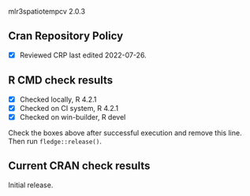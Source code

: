 mlr3spatiotempcv 2.0.3

## Cran Repository Policy

- [x] Reviewed CRP last edited 2022-07-26.

## R CMD check results

- [x] Checked locally, R 4.2.1
- [x] Checked on CI system, R 4.2.1
- [x] Checked on win-builder, R devel

Check the boxes above after successful execution and remove this line. Then run `fledge::release()`.

## Current CRAN check results

Initial release.
